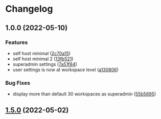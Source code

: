 # Changelog

## 1.0.0 (2022-05-10)


### Features

* self host minimal ([2c70a15](https://www.github.com/windmill-labs/windmill/commit/2c70a15594583b54419b70a9552b37742b30e7cc))
* self host minimal 2 ([13fb521](https://www.github.com/windmill-labs/windmill/commit/13fb52117b99cbe9ac64fa8d8ec939efb0bccb5c))
* superadmin settings ([7a51f84](https://www.github.com/windmill-labs/windmill/commit/7a51f842f01e17c4d230c060fa0de558553ad3ed))
* user settings is now at workspace level ([a130806](https://www.github.com/windmill-labs/windmill/commit/a130806e1929267ee40ca443e3dac6e1a5d80da3))


### Bug Fixes

* display more than default 30 workspaces as superadmin ([55b5695](https://www.github.com/windmill-labs/windmill/commit/55b5695673912ffe040d3011c020b1002b4e3268))

## [1.5.0](https://www.github.com/windmill-labs/windmill/v1.5.0) (2022-05-02)
